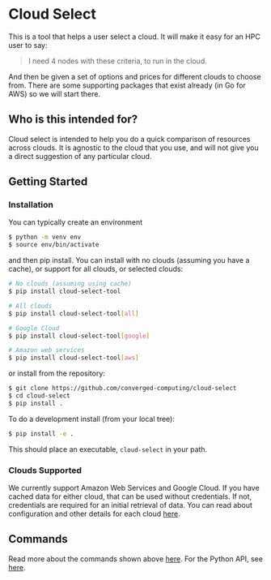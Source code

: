 # Cloud Select

This is a tool that helps a user select a cloud. It will make it easy for an HPC user to say:

> I need 4 nodes with these criteria, to run in the cloud.

And then be given a set of options and prices for different clouds to choose from.
There are some supporting packages that exist already (in Go for AWS) so we will
start there.

## Who is this intended for?

Cloud select is intended to help you do a quick comparison of resources
across clouds. It is agnostic to the cloud that you use, and will not give you
a direct suggestion of any particular cloud.

## Getting Started

### Installation

You can typically create an environment

```bash
$ python -m venv env
$ source env/bin/activate
```

and then pip install. You can install with no clouds (assuming you have a cache),
or support for all clouds, or selected clouds:

```bash
# No clouds (assuming using cache)
$ pip install cloud-select-tool

# All clouds
$ pip install cloud-select-tool[all]

# Google Cloud
$ pip install cloud-select-tool[google]

# Amazon web services
$ pip install cloud-select-tool[aws]
```

or install from the repository:

```bash
$ git clone https://github.com/converged-computing/cloud-select
$ cd cloud-select
$ pip install .
```

To do a development install (from your local tree):

```bash
$ pip install -e .
```

This should place an executable, `cloud-select` in your path.

### Clouds Supported

We currently support Amazon Web Services and Google Cloud. If you have cached data for either cloud,
that can be used without credentials. If not, credentials are required for an initial retrieval of data.
You can read about configuration and other details for each cloud [here](clouds.md).

## Commands

Read more about the commands shown above [here](commands.md#commands). For the
Python API, see [here](https://converged-computing.github.io/cloud-select/api/).
